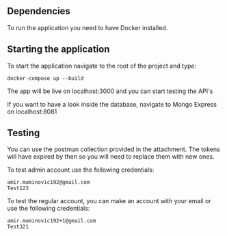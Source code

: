 ## Dependencies
To run the application you need to have Docker installed.

## Starting the application
To start the application navigate to the root of the project and type:

```
docker-compose up --build
```

The app will be live on localhost:3000 and you can start testing the API's

If you want to have a look inside the database, navigate to Mongo Express on localhost:8081

## Testing 
You can use the postman collection provided in the attachment. The tokens will have expired by then so you will need to replace them with new ones.

To test admin account use the following credentials:
```
amir.muminovic192@gmail.com
Test123
```

To test the regular account, you can make an account with your email or use the following credentials:
```
amir.muminovic192+1@gmail.com
Test321
```